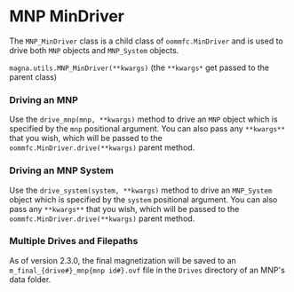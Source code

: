 # MNP MinDriver

The `MNP_MinDriver` class is a child class of `oommfc.MinDriver` and is used to drive both `MNP`
objects and `MNP_System` objects.

`magna.utils.MNP_MinDriver(**kwargs)` (the `**kwargs*` get passed to the parent class)

### Driving an MNP
Use the `drive_mnp(mnp, **kwargs)` method to drive an `MNP` object which is specified by the
`mnp` positional argument. You can also pass any `**kwargs**` that you wish, which will be passed
to the `oommfc.MinDriver.drive(**kwargs)` parent method.

### Driving an MNP System
Use the `drive_system(system, **kwargs)` method to drive an `MNP_System` object which is specified by the
`system` positional argument. You can also pass any `**kwargs**` that you wish, which will be passed
to the `oommfc.MinDriver.drive(**kwargs)` parent method.

### Multiple Drives and Filepaths
As of version 2.3.0, the final magnetization will be saved to an `m_final_{drive#}_mnp{mnp id#}.ovf`
file in the `Drives` directory of an MNP's data folder.